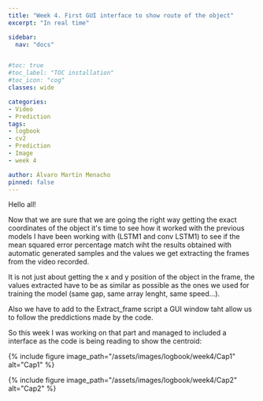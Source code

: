 ```yaml
---
title: "Week 4. First GUI interface to show route of the object"
excerpt: "In real time"

sidebar:
  nav: "docs"


#toc: true
#toc_label: "TOC installation"
#toc_icon: "cog"
classes: wide

categories:
- Video
- Prediction
tags:
- logbook
- cv2
- Prediction
- Image
- week 4

author: Álvaro Martín Menacho
pinned: false
---
```


Hello all!

Now that we are sure that we are going the right way getting the exact coordinates of the object it's time to see how it worked with the previous models I have been working with (LSTM1 and conv LSTM1) to see if the mean squared error percentage match wiht the results obtained with automatic generated samples and the values we get extracting the frames from the video recorded.

It is not just about getting the x and y position of the object in the frame, the values extracted have to be as similar as possible as the ones we used for training the model (same gap, same array lenght, same speed...).

Also we have to add to the Extract_frame script a GUI window taht allow us to follow the preddictions made by the code.

So this week I was working on that part and managed to included a interface as the code is being reading to show the centroid:


{% include figure image_path="/assets/images/logbook/week4/Cap1" alt="Cap1" %}

{% include figure image_path="/assets/images/logbook/week4/Cap2" alt="Cap2" %}
